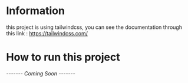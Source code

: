 # Information
this project is using tailwindcss, you can see the documentation through this link : https://tailwindcss.com/

<!-- TODO : Add step instruction how to run this project -->
# How to run this project
*------- Coming Soon -------*